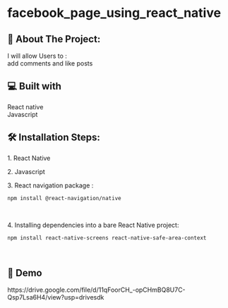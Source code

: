 # facebook_page_using_react_native
<h2 >🧐 About The Project: </h2>

I will allow Users to :
<br>
add comments and like posts
<br>

<h2 >💻 Built with </h2>
React native
<br>
Javascript

<h2 >🛠️ Installation Steps: </h2>
<p>1. React Native</p>

<p>2. Javascript</p>

<p>3. React navigation package :</p>

```
npm install @react-navigation/native
```
<br>
<p>4. Installing dependencies into a bare React Native project:</p>

```
npm install react-native-screens react-native-safe-area-context
```
<br>



<h2 >🚀 Demo </h2>
https://drive.google.com/file/d/11qFoorCH_-opCHmBQ8U7C-Qsp7Lsa6H4/view?usp=drivesdk
